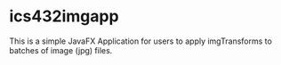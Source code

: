 
# ics432imgapp

This is a simple JavaFX Application for users to apply imgTransforms
to batches of image (jpg) files. 
